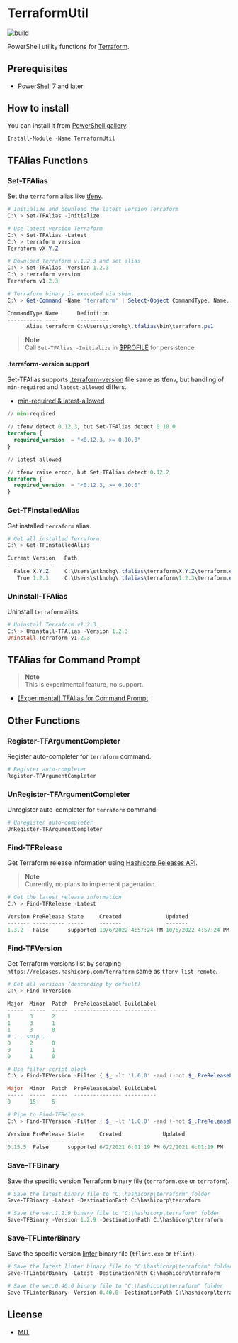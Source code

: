 # TerraformUtil

![build](https://github.com/stknohg/TerraformUtil/workflows/build/badge.svg)

PowerShell utility functions for [Terraform](https://www.terraform.io/).  

## Prerequisites

* PowerShell 7 and later

## How to install

You can install it from [PowerShell gallery](https://www.powershellgallery.com/packages/TerraformUtil/).

```powershell
Install-Module -Name TerraformUtil
```

## TFAlias Functions

### Set-TFAlias

Set the `terraform` alias like [tfenv](https://github.com/tfutils/tfenv).   

```powershell
# Initialize and download the latest version Terraform
C:\ > Set-TFAlias -Initialize

# Use latest version Terraform
C:\ > Set-TFAlias -Latest
C:\ > terraform version
Terraform vX.Y.Z

# Download Terraform v.1.2.3 and set alias
C:\ > Set-TFAlias -Version 1.2.3  
C:\ > terraform version
Terraform v1.2.3

# Terraform binary is executed via shim.
C:\ > Get-Command -Name 'terraform' | Select-Object CommandType, Name, Definition

CommandType Name      Definition
----------- ----      ----------
      Alias terraform C:\Users\stknohg\.tfalias\bin\terraform.ps1
```

> **Note**  
> Call `Set-TFAlias -Initialize` in [$PROFILE](https://learn.microsoft.com/en-us/powershell/module/microsoft.powershell.core/about/about_profiles) for persistence.

#### .terraform-version support

Set-TFAlias supports [.terraform-version](https://github.com/tfutils/tfenv#terraform-version-file) file same as tfenv, but handling of `min-required` and `latest-allowed` differs.  

* [min-required & latest-allowed](https://github.com/tfutils/tfenv#min-required--latest-allowed)

```terraform
// min-required

// tfenv detect 0.12.3, but Set-TFAlias detect 0.10.0
terraform {
  required_version  = "<0.12.3, >= 0.10.0"
}
```

```terraform
// latest-allowed

// tfenv raise error, but Set-TFAlias detect 0.12.2
terraform {
  required_version  = "<0.12.3, >= 0.10.0"
}
```

### Get-TFInstalledAlias

Get installed `terraform` alias.

```powershell
# Get all installed Terraform.
C:\ > Get-TFInstalledAlias

Current Version   Path
------- -------   ----
  False X.Y.Z     C:\Users\stknohg\.tfalias\terraform\X.Y.Z\terraform.exe
   True 1.2.3     C:\Users\stknohg\.tfalias\terraform\1.2.3\terraform.exe
```

### Uninstall-TFAlias

Uninstall `terraform` alias.

```powershell
# Uninstall Terraform v1.2.3
C:\ > Uninstall-TFAlias -Version 1.2.3
Uninstall Terraform v1.2.3
```

## TFAlias for Command Prompt

> **Note**  
> This is experimental feature, no support.

* [[Experimental] TFAlias for Command Prompt](./TFAliasForCmd.md)

## Other Functions

### Register-TFArgumentCompleter

Register auto-completer for `terraform` command.

```powershell
# Register auto-completer
Register-TFArgumentCompleter
```

### UnRegister-TFArgumentCompleter

Unregister auto-completer for `terraform` command.

```powershell
# Unregister auto-completer
UnRegister-TFArgumentCompleter
```

### Find-TFRelease

Get Terraform release information using [Hashicorp Releases API](https://releases.hashicorp.com/docs/api/v1/#operation/listReleasesV1).

> **Note**  
> Currently, no plans to implement pagenation.

```powershell
# Get the latest release information
C:\ > Find-TFRelease -Latest

Version PreRelease State     Created              Updated
------- ---------- -----     -------              -------
1.3.2   False      supported 10/6/2022 4:57:24 PM 10/6/2022 4:57:24 PM
```

### Find-TFVersion

Get Terraform versions list by scraping `https://releases.hashicorp.com/terraform` same as `tfenv list-remote`.  

```powershell
# Get all versions (descending by default)
C:\ > Find-TFVersion

Major  Minor  Patch  PreReleaseLabel BuildLabel
-----  -----  -----  --------------- ----------
1      3      2
1      3      1
1      3      0
# ... snip ...
0      2      0
0      1      1
0      1      0

# Use filter script block
C:\ > Find-TFVersion -Filter { $_ -lt '1.0.0' -and (-not $_.PreReleaseLabel) } -Take 1

Major  Minor  Patch  PreReleaseLabel BuildLabel
-----  -----  -----  --------------- ----------
0      15     5

# Pipe to Find-TFRelease
C:\ > Find-TFVersion -Filter { $_ -lt '1.0.0' -and (-not $_.PreReleaseLabel) } -Take 1 | Find-TFRelease

Version PreRelease State     Created             Updated
------- ---------- -----     -------             -------
0.15.5  False      supported 6/2/2021 6:01:19 PM 6/2/2021 6:01:19 PM
```

### Save-TFBinary

Save the specific version Terraform binary file (`terraform.exe` or `terraform`).  

```powershell
# Save the latest binary file to "C:\hashicorp\terraform" folder
Save-TFBinary -Latest -DestinationPath C:\hashicorp\terraform

# Save the ver.1.2.9 binary file to "C:\hashicorp\terraform" folder
Save-TFBinary -Version 1.2.9 -DestinationPath C:\hashicorp\terraform
```

### Save-TFLinterBinary

Save the specific version [linter](https://github.com/terraform-linters/tflint) binary file (`tflint.exe` or `tflint`).  

```powershell
# Save the latest linter binary file to "C:\hashicorp\terraform" folder
Save-TFLinterBinary -Latest -DestinationPath C:\hashicorp\terraform

# Save the ver.0.40.0 binary file to "C:\hashicorp\terraform" folder
Save-TFLinterBinary -Version 0.40.0 -DestinationPath C:\hashicorp\terraform
```

## License

* [MIT](./LICENSE)
